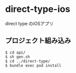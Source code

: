 # direct-type-ios
direct type のiOSアプリ

## プロジェクト組み込み

```
$ cd api/
$ sh gen.sh
$ cd ../direct-type/
$ bundle exec pod install
```
